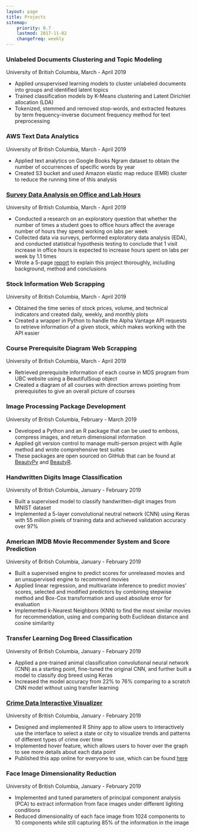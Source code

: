 ```yaml
---
layout: page
title: Projects
sitemap:
    priority: 0.7
    lastmod: 2017-11-02
    changefreq: weekly
---
```


### Unlabeled Documents Clustering and Topic Modeling
University of British Columbia, March - April 2019 <br/>
- Applied unsupervised learning models to cluster unlabeled documents into groups and identified latent topics
- Trained classification models by K-Means clustering and Latent Dirichlet allocation (LDA)
- Tokenized, stemmed and removed stop-words, and extracted features by term frequency-inverse document frequency method for text preprocessing

### AWS Text Data Analytics
University of British Columbia, March - April 2019 <br/>
-	Applied text analytics on Google Books Ngram dataset to obtain the number of occurrences of specific words by year 
-	Created S3 bucket and used Amazon elastic map reduce (EMR) cluster to reduce the running time of this analysis

### [Survey Data Analysis on Office and Lab Hours](https://github.com/olivia-lin/Hours_spent_on_labs_survey_analysis)
University of British Columbia, March - April 2019 <br/>
-	Conducted a research on an exploratory question that whether the number of times a student goes to office hours affect the average number of hours they spend working on labs per week
-	Collected data via surveys, performed exploratory data analysis (EDA), and conducted statistical hypothesis testing to conclude that 1 visit increase in office hours is expected to increase hours spent on labs per week by 1.1 times
-	Wrote a 5-page [report](https://github.com/olivia-lin/Hours_spent_on_labs_survey_analysis/blob/master/docs/3_Final_Report.md) to explain this project thoroughly, including background, method and conclusions


### Stock Information Web Scrapping
University of British Columbia, March - April 2019 <br/>
-	Obtained the time series of stock prices, volume, and technical indicators and created daily, weekly, and monthly plots
-	Created a wrapper in Python to handle the Alpha Vantage API requests to retrieve information of a given stock, which makes working with the API easier

### Course Prerequisite Diagram Web Scrapping
University of British Columbia, March - April 2019 <br/>
-	Retrieved prerequisite information of each course in MDS program from UBC website using a BeautifulSoup object
-	Created a diagram of all courses with direction arrows pointing from prerequisites to give an overall picture of courses

### Image Processing Package Development
University of British Columbia, February - March 2019 <br/>
- Developed a Python and an R package that can be used to emboss, compress images, and return dimensional information
-	Applied git version control to manage multi-person project with Agile method and wrote comprehensive test suites
- These packages are open sourced on GitHub that can be found at [BeautyPy](https://github.com/olivia-lin/BeautyPy) and [BeautyR](https://github.com/olivia-lin/BeautyR).

### Handwritten Digits Image Classification
University of British Columbia, January - February 2019 <br/>
-	Built a supervised model to classify handwritten-digit images from MNIST dataset
-	Implemented a 5-layer convolutional neutral network (CNN) using Keras with 55 million pixels of training data and achieved validation accuracy over 97%

### American IMDB Movie Recommender System and Score Prediction
University of British Columbia, January - February 2019 <br/>
-	Built a supervised engine to predict scores for unreleased movies and an unsupervised engine to recommend movies
-	Applied linear regression, and multivariate inference to predict movies’ scores, selected and modified predictors by combining stepwise method and Box-Cox transformation and used absolute error for evaluation 
-	Implemented k-Nearest Neighbors (KNN) to find the most similar movies for recommendation, using and comparing both Euclidean distance and cosine similarity 

### Transfer Learning Dog Breed Classification
University of British Columbia, January - February 2019 <br/>
- Applied a pre-trained animal classification convolutional neural network (CNN) as a starting point, fine-tuned the original CNN, and further built a model to classify dog breed using Keras
-	Increased the model accuracy from 22% to 76% comparing to a scratch CNN model without using transfer learning

### [Crime Data Interactive Visualizer](https://github.com/olivia-lin/CrimeVisualizer)
University of British Columbia, January - February 2019 <br/>
-	Designed and implemented R Shiny app to allow users to interactively use the interface to select a state or city to visualize trends and patterns of different types of crime over time
-	Implemented hover feature, which allows users to hover over the graph to see more details about each data point
-	Published this app online for everyone to use, which can be found [here](https://olivia-lin.shinyapps.io/crime_visualizer/)

### Face Image Dimensionality Reduction
University of British Columbia, January - February 2019 <br/>
-	Implemented and tuned parameters of principal component analysis (PCA) to extract information from face images under different lighting conditions
-	Reduced dimensionality of each face image from 1024 components to 10 components while still capturing 85% of the information in the image
